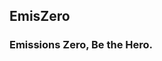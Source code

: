 ## EmisZero

### Emissions Zero, Be the Hero.

<!-- Place this tag where you want the button to render. -->
<a class="github-button" href="tbd" data-size="large" aria-label="Start"></a>
